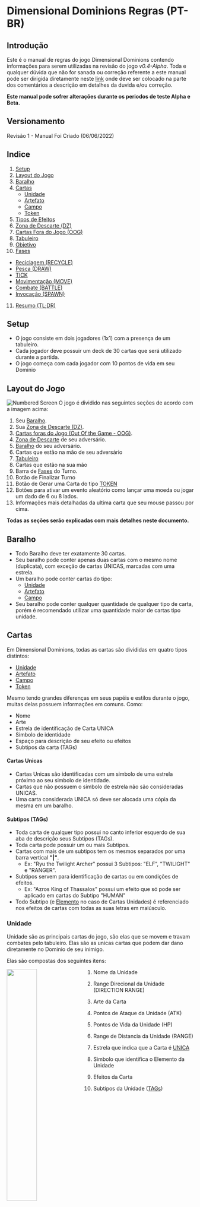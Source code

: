 # Dimensional Dominions Regras (PT-BR)

## Introdução

Este é o manual de regras do jogo Dimensional Dominions contendo informações para serem utilizadas na revisão do jogo _v0.4-Alpha_. Toda e qualquer dúvida que não for sanada ou correção referente a este manual pode ser dirigida diretamente neste
[link](https://github.com/dreamblader/dominion-simulator/issues/new?labels=documentation&title=Duvidas/Correções+Regras+PT-BR&assignees=dreamblader)
onde deve ser colocado na parte dos comentários a descrição em detalhes da duvida e/ou correção.

**Este manual pode sofrer alterações durante os periodos de teste Alpha e Beta.**

## Versionamento

Revisão 1 - Manual Foi Criado (06/06/2022)

## Indice

1. [Setup](#setup)
2. [Layout do Jogo](#layout-do-jogo)
3. [Baralho](#baralho)
4. [Cartas](#cartas)
   - [Unidade](#unidade)
   - [Artefato](#artefato)
   - [Campo](#campo)
   - [Token](#token)
5. [Tipos de Efeitos](#tipos-de-efeitos)
6. [Zona de Descarte (DZ)](#zona-de-descarte-dz)
7. [Cartas Fora do Jogo (OOG)](#cartas-fora-do-jogo-oog)
8. [Tabuleiro](#tabuleiro)
9. [Objetivo](#objetivo)
10. [Fases](#fases)

- [Reciclagem (RECYCLE)](#reciclagem-recycle)
- [Pesca (DRAW)](#pesca-draw)
- [TICK](#tick)
- [Movimentação (MOVE)](#movimentação-move)
- [Combate (BATTLE)](#combate-battle)
- [Invocação (SPAWN)](#invocação-spawn)

11. [Resumo (TL;DR)](#resumo-tldr)

## Setup

- O jogo consiste em dois jogadores (1x1) com a presença de um tabuleiro.
- Cada jogador deve possuir um deck de 30 cartas que será utilizado durante a partida.
- O jogo começa com cada jogador com 10 pontos de vida em seu Dominio

## Layout do Jogo

![Numbered Screen](assets/your_screen_numbered.png "Tela do Jogo")
O jogo é dividido nas seguintes seções de acordo com a imagem acima:

1. Seu [Baralho](#baralho).
2. Sua [Zona de Descarte (DZ)](#zona-de-descarte-dz).
3. [Cartas foras do Jogo (Out Of the Game - OOG)](#cartas-fora-do-jogo-oog).
4. [Zona de Descarte](#zona-de-descarte-dz) de seu adversário.
5. [Baralho](#baralho) do seu adversário.
6. Cartas que estão na mão de seu adversário
7. [Tabuleiro](#tabuleiro)
8. Cartas que estão na sua mão
9. Barra de [Fases](#fases) do Turno.
10. Botão de Finalizar Turno
11. Botão de Gerar uma Carta do tipo [TOKEN](#token)
12. Botões para ativar um evento aleatório como lançar uma moeda ou jogar um dado de 6 ou 8 lados.
13. Informações mais detalhadas da ultima carta que seu mouse passou por cima.

**Todas as seções serão explicadas com mais detalhes neste documento.**

## Baralho

- Todo Baralho deve ter exatamente 30 cartas.
- Seu baralho pode conter apenas duas cartas com o mesmo nome (duplicata), com exceção de cartas ÚNICAS, marcadas com uma estrela.
- Um baralho pode conter cartas do tipo:
  - [Unidade](#unidade)
  - [Artefato](#artefato)
  - [Campo](#campo)
- Seu baralho pode conter qualquer quantidade de qualquer tipo de carta, porém é recomendado utilizar uma quantidade maior de cartas tipo unidade.

## Cartas

Em Dimensional Dominions, todas as cartas são divididas em quatro tipos distintos:

- [Unidade](#unidade)
- [Artefato](#artefato)
- [Campo](#campo)
- [Token](#token)

Mesmo tendo grandes diferenças em seus papéis e estilos durante o jogo, muitas delas possuem informações em comuns. Como:

- Nome
- Arte
- Estrela de identificação de Carta UNICA
- Simbolo de identidade
- Espaço para descrição de seu efeito ou efeitos
- Subtipos da carta (TAGs)

#### **Cartas Unicas**

- Cartas Unicas são identificadas com um simbolo de uma estrela próximo ao seu simbolo de identidade.
- Cartas que não possuem o simbolo de estrela não são consideradas UNICAS.
- Uma carta considerada UNICA só deve ser alocada uma cópia da mesma em um baralho.

#### **Subtipos (TAGs)**

- Toda carta de qualquer tipo possui no canto inferior esquerdo de sua aba de descrição seus Subtipos (TAGs).
- Toda carta pode possuir um ou mais Subtipos.
- Cartas com mais de um subtipos tem os mesmos separados por uma barra vertical **"|"**.
  - Ex: "Ryu the Twilight Archer" possui 3 Subtipos: "ELF", "TWILIGHT" e "RANGER".
- Subtipos servem para identificação de cartas ou em condições de efeitos.
  - Ex: "Azros King of Thassalos" possui um efeito que só pode ser aplicado em cartas do Subtipo "HUMAN"
- Todo Subtipo (e [Elemento](#elementos) no caso de Cartas Unidades) é referenciado nos efeitos de cartas com todas as suas letras em maiúsculo.

### **Unidade**

Unidade são as principais cartas do jogo, são elas que se movem e travam combates pelo tabuleiro. Elas são as unicas cartas que podem dar dano diretamente no Dominio de seu inimigo.

Elas são compostas dos seguintes itens:

<img align="left" width="40%" style="margin-right:2rem" src="assets/unity_example.png">

1. Nome da Unidade
2. Range Direcional da Unidade (DIRECTION RANGE)
3. Arte da Carta
4. Pontos de Ataque da Unidade (ATK)
5. Pontos de Vida da Unidade (HP)
6. Range de Distancia da Unidade (RANGE)
7. Estrela que indica que a Carta é [UNICA](#cartas-unicas)
8. Simbolo que identifica o Elemento da Unidade
9. Efeitos da Carta
10. Subtipos da Unidade ([TAGs](#subtipos-tags))

    <br clear="left"/>

#### **Elementos**

Cartas Unidade podem ser divididas nos seguintes elementos:

- Terra (EARTH)
- Agua (WATER)
- Fogo (FIRE)
- Ar (AIR)
- Gelo (ICE)
- Trovão (THUNDER)
- Vazio (VOID)

Essa identificação é feita através do simbolo de identificação na carta em conjunto com sua cor de fundo. Segue uma imagem com um exemplo de carta de cada elemento:

TODO
!["WIP"](assets/elements.png "Unidades e seus Elementos")

Elementos são usados como identificados das cartas Unidades em conjunto com seus Subtipos ([TAGs](#subtipos-tags))

#### **Informações de Combate**

Cartas Unidade são as unicas cartas que possuem informações para iniciar um combate. Sendo elas:

- Pontos de Ataque (ATK)
- Pontos de Vida (HP)
- Range de Distancia (RANGE)
- Range Direcional (DIRECTION RANGE)

Mais informações de como iniciar um [Combate](#combate) em sua seção .

Caso um efeito de carta afete um de seus status (ou de outras cartas) o mesmo pode especificar o item especifico com sua sigla (ATK, HP ou RANGE), ou colocar todas as informações compactadas no seguinte formato: **"ATK/HP/RANGE"** ou **"ATK/HP"** (nesse caso o RANGE é considerado **ZERO**).

Cartas Unidade que não possuem o status de RANGE visivel, seu RANGE é considerado **ZERO**

### **Artefato**

Artefatos são as cartas que causam efeitos no jogo, podendo alterar o rumo da partida ou causar vantagens e ou desvantagens constantes no jogo.

Elas são compostas dos seguintes itens:

<img align="left" width="40%" style="margin-right:2rem" src="assets/artifact_example.png">

1. Nome do Artefato
2. Arte da Carta
3. Tipo de Ativação do Artefato
4. Estrela que indica que a Carta é [UNICA](#cartas-unicas)
5. Simbolo que identifica que a carta é um artefato
6. Efeitos da Carta
7. Subtipos do Artefato ([TAGs](#subtipos-tags))

   <br clear="left"/>

#### **Tipos de Ativação:**

TODO

### **Campo**

Cartas Campo são cartas que afetam os espaços fisicos do Tabuleiro com seus efeitos diferenciados.

Elas são compostas dos seguintes itens:

<img align="left" width="40%" style="margin-right:2rem" src="assets/field_example.png">

1. Nome do Campo
2. Arte da Carta
3. Estrela que indica que a Carta é [UNICA](#cartas-unicas)
4. Simbolo que identifica que a carta é um campo
5. Efeito de Ocupação do Campo ([OCCUPY](#efeito-de-ocupação-occupy))
6. Efeito de Carta Adjacente ao Campo ([LINK](#efeito-adjacente-link))
7. Subtipos do Campo ([TAGs](#subtipos-tags))

   <br clear="left"/>

TODO

#### **Efeito de Ocupação (OCCUPY)**

TODO

#### **Efeito Adjacente (LINK)**

TODO

### **Token**

<img align="left" width="40%" style="margin-right:2rem" src="assets/token_example.png">
Cartas do Tipo Token podem ser variantes dos três tipos citados:

- Unidade
- Artefato
- Campo

Cartas Token são podem ser geradas a partir de outra Carta.

Cartas que geram Tokens são chamadas de Cartas Geradoras ou Cartas Pai.

Cartas do tipo Token só podem ser geradas no Tabuleiro e não podem ser colocadas no Baralho ou na Mão do jogador. Caso algum efeito faça o Token ser movido para outro local fora do Tabuleiro (Baralho, Mão e etc) o Token é removido do Jogo.

Cartas Geradoras devem especificar o Tipo, Subtipo, Informações de Combate e qualquer outra informação da carta Token. Ex: "Army of Thassalos" especifica que vai criar uma carta do Subtipo SOLDIER com 1 de ATK e 1 de HP do Elemento Terra.

Caso a carta Geradora não especifique uma informação de seu Token é assumido que o Token herda essa informação do Pai. Ex: Um SOLDIER Token criado por "Army of Thassalos" aponta para a mesma direção (DIRECTION RANGE) que sua carta geradora.

<br clear="left"/>

## Tipos de Efeitos

TODO

## Zona de Descarte (DZ)

- Todas as cartas destruidas ou descartadas durante o jogo devem ser colocadas na sua Zona de Descarte (DZ).
- Todas as cartas no DZ são de conhecimento publico dos jogadores.
  - Qualquer jogador pode verificar quais e quantas cartas se encontram em seu DZ ou no DZ de seu adversário.
- Cartas que por algum efeito externo trocaram de controle para seu adversário ou vice-versa quando destruidas são alocadas no DZ de seu jogador original.

## Cartas fora do Jogo (OOG)

- Toda as cartas que por algum efeito próprio ou externo forem removidas completamente do jogo devem ser colocadas neste espaço.
- Todas as cartas alocadas no OOG são de conhecimento publico.
- Cartas no OGG possuem uma borda colorida que sinaliza seu jogador original.
  - Vermelho: Adversário
  - Azul: Sua
- Uma vez que a carta é alocada neste espaço ela esta completamente **FORA DO JOGO**. Nenhum efeito pode ou deve afeta-la, nenhum efeito pode ou deve move-la desse espaço.
  - Existe um botão para realocar a carta do OOG no DZ em caso de missclick.

## Tabuleiro

O Tabuleiro é composto da seguinte maneira:

![Board](assets/board.png "Tabuleiro do Jogo")

Dominio é o ponto principal de cada jogador, ele não deve ser preenchido com nenhuma carta e ele diz o numero de pontos de vida restantes do jogador.

Todo jogador começa no Dominio de cor azul e seu adversário no vermelho.

Fisicamente cada jogador ficaria em um lado oposto da mesa onde cada um ficaria de frente para um Far-End diferente, fazendo com que as cartas de seu adversário fiquem de cabeça para baixo em sua perspectiva. Isto é feito automaticamente na versão digital.

Por este motivo é relativo chamar um Far-End ou Main-End de Norte ou Sul, pois o Far-End Norte na sua perspectiva seria o Far-End Sul na perspectiva do jogador adversário.

## Objetivo

O jogador que reduzir a vida do Dominio de seu adverário a **ZERO** é considerado o vencedor.

O jogador pode declarar um ataque contra o Dominio de seu adversário se:

- Possuir uma carta do tipo unidade nas zonas adjacentes do Dominio de seu adversário (zonas coloridas).
- Cartas unidades com ataque a distancia não podem atacar o dominio a distancia, elas tambem devem respeitar a regra acima.
- Cartas unidades que se encontra na zona adjacente podem atacar o Dominio mesmo que seu campo direcional não aponte para a localização fisica do Dominio.

Uma vez declarado o ataque os pontos de vida do Dominio serão reduzidos pelo tanto de ataque da carta que o declarou.

Se o jogador estiver sem recursos para continuar o jogo (sem cartas no tabuleiro, sem cartas no baralho, sem cartas na mão) ele é declarado derrotado automaticamente.

Caso o jogo entre num empasse em que ambos os jogadores não conseguem sair do estado atual (cartas não conseguem se mover, atacar e ser invocadas no tabuleiro). O jogo é considerado um **EMPATE**.

## Fases

TODO

### **Reciclagem (RECYCLE)**

TODO

### **Pesca (Draw)**

TODO

### **TICK**

TODO

### **Movimentação (MOVE)**

TODO

### **Combate (BATTLE)**

TODO

### **Invocação (SPAWN)**

TODO

## **Resumo (TL;DR)**

TODO
